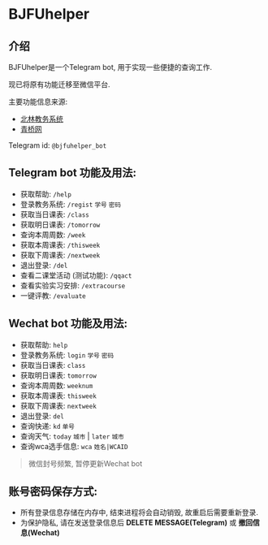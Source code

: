 # BJFUhelper

## 介绍

BJFUhelper是一个Telegram bot, 用于实现一些便捷的查询工作.

现已将原有功能迁移至微信平台.

主要功能信息来源: 

- [北林教务系统](http://newjwxt.bjfu.edu.cn/)
- [青桥网](http://qq.bjfu.edu.cn/)

Telegram id: `@bjfuhelper_bot`

## Telegram bot 功能及用法:

- 获取帮助: `/help`
- 登录教务系统: `/regist` `学号` `密码`
- 获取当日课表: `/class`
- 获取明日课表: `/tomorrow`
- 查询本周周数: `/week`
- 获取本周课表: `/thisweek`
- 获取下周课表: `/nextweek`
- 退出登录: `/del`
- 查看二课堂活动 (测试功能): `/qqact`
- 查看实验实习安排: `/extracourse`
- 一键评教: `/evaluate`

## Wechat bot 功能及用法:

- 获取帮助: `help`
- 登录教务系统: `login` `学号` `密码`<br>
- 获取当日课表: `class`<br>
- 获取明日课表: `tomorrow`<br>
- 查询本周周数: `weeknum`<br>
- 获取本周课表: `thisweek`<br>
- 获取下周课表: `nextweek`<br>
- 退出登录: `del`<br>
- 查询快递: `kd` `单号`<br>
- 查询天气: `today` `城市` | `later` `城市`<br>
- 查询wca选手信息: `wca` `姓名|WCAID`<br>

> 微信封号频繁, 暂停更新Wechat bot

## 账号密码保存方式:

- 所有登录信息存储在内存中, 结束进程将会自动销毁, 故重启后需要重新登录.
- 为保护隐私, 请在发送登录信息后 **DELETE MESSAGE(Telegram)** 或 **撤回信息(Wechat)**